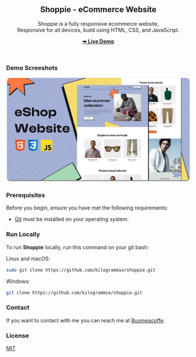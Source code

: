 <div align="center">
  

  <h2 align="center">Shoppie - eCommerce Website</h2>

  Shoppie is a fully responsive ecommerce website, <br />Responsive for all devices, build using HTML, CSS, and JavaScript.

  <a href="https://kilogrammie.github.io/shoppie/"><strong>➥ Live Demo</strong></a>

</div>

<br />

### Demo Screeshots

![Shoppie Desktop Demo](./readme-images/desktop.png "Desktop Demo")

### Prerequisites

Before you begin, ensure you have met the following requirements:

* [Git](https://git-scm.com/downloads "Download Git") must be installed on your operating system.

### Run Locally

To run **Shoppie** locally, run this command on your git bash:

Linux and macOS:

```bash
sudo git clone https://github.com/kilogrammie/shoppie.git
```

Windows:

```bash
git clone https://github.com/kilogrammie/shoppie.git
```

### Contact

If you want to contact with me you can reach me at [Buymeacoffe](https://www.buymeacoffee.com/tim.adurah).

### License

[MIT](https://choosealicense.com/licenses/mit/)
